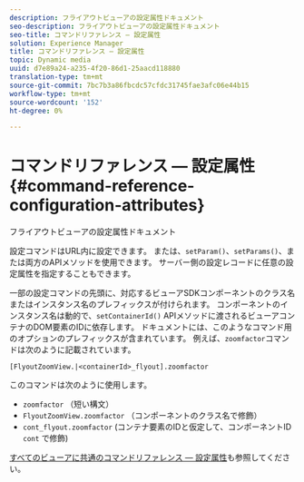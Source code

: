 ```yaml
---
description: フライアウトビューアの設定属性ドキュメント
seo-description: フライアウトビューアの設定属性ドキュメント
seo-title: コマンドリファレンス — 設定属性
solution: Experience Manager
title: コマンドリファレンス — 設定属性
topic: Dynamic media
uuid: d7e89a24-a235-4f20-86d1-25aacd118880
translation-type: tm+mt
source-git-commit: 7bc7b3a86fbcdc57cfdc31745fae3afc06e44b15
workflow-type: tm+mt
source-wordcount: '152'
ht-degree: 0%

---
```



# コマンドリファレンス — 設定属性{#command-reference-configuration-attributes}

フライアウトビューアの設定属性ドキュメント

設定コマンドはURL内に設定できます。 または、`setParam()`、`setParams()`、または両方のAPIメソッドを使用できます。 サーバー側の設定レコードに任意の設定属性を指定することもできます。

一部の設定コマンドの先頭に、対応するビューアSDKコンポーネントのクラス名またはインスタンス名のプレフィックスが付けられます。 コンポーネントのインスタンス名は動的で、`setContainerId()` APIメソッドに渡されるビューアコンテナのDOM要素のIDに依存します。 ドキュメントには、このようなコマンド用のオプションのプレフィックスが含まれています。 例えば、`zoomfactor`コマンドは次のように記載されています。

`[FlyoutZoomView.|<containerId>_flyout].zoomfactor`

このコマンドは次のように使用します。

* `zoomfactor` （短い構文）
* `FlyoutZoomView.zoomfactor` （コンポーネントのクラス名で修飾）
* `cont_flyout.zoomfactor` (コンテナ要素のIDと仮定して、コンポーネントID `cont` で修飾)

[すべてのビューアに共通のコマンドリファレンス — 設定属性](../../../r-html5-viewer-20-cmdref-configattrib/r-html5-viewer-20-cmdref-configattrib.md#concept-850e0f2c49b949deb7cfbfd330d329bd)も参照してください。
